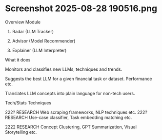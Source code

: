 # Screenshot 2025-08-28 190516.png

Overview
Module

1. Radar (LLM Tracker)

2. Advisor (Model Recommender)

3. Explainer (LLM Interpreter)

What it does

Monitors and classifies new LLMs,
techniques and trends.

Suggests the best LLM for a given
financial task or dataset.
Performance etc.

Translates LLM concepts into plain
language for non-tech users.

Tech/Stats Techniques

222? RESEARCH Web scraping
frameworks, NLP techniques etc.
222? RESEARCH Use-case
classifier, Task embedding
matching etc.

2222 RESEARCH Concept
Clustering, GPT Summarization,
Visual Storytelling etc.
